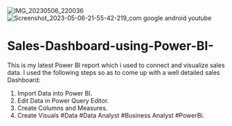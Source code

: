 ![IMG_20230506_220036](https://github.com/Enockodhis/Sales-Dashboard-using-Power-BI-/assets/107674019/03a6dacf-eb3b-4f5c-8a2f-580fd81c428c)
![Screenshot_2023-05-06-21-55-42-219_com google android youtube](https://github.com/Enockodhis/Sales-Dashboard-using-Power-BI-/assets/107674019/5c9859cc-d187-46b8-a430-1afa46f02f37)
# Sales-Dashboard-using-Power-BI-
This is my latest Power BI report which i used to connect and visualize sales data. I used the following steps so as to come up with a well detailed sales Dashboard:
1. Import Data into Power BI.
2. Edit Data in Power Query Editor.
3. Create Columns and Measures.
4. Create Visuals 
#Data #Data Analyst #Business Analyst #PowerBi.





